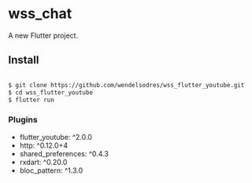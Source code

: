 # wss_chat

A new Flutter project.

## Install

```bash

$ git clone https://github.com/wendelsodres/wss_flutter_youtube.git
$ cd wss_flutter_youtube
$ flutter run
```
### Plugins

- flutter_youtube: ^2.0.0
- http: ^0.12.0+4
- shared_preferences: ^0.4.3
- rxdart: ^0.20.0
- bloc_pattern: ^1.3.0
